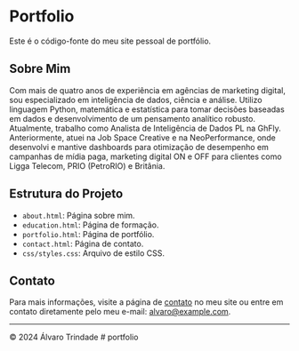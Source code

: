 # Portfolio

Este é o código-fonte do meu site pessoal de portfólio.

## Sobre Mim

Com mais de quatro anos de experiência em agências de marketing digital, sou especializado em inteligência de dados, ciência e análise. Utilizo linguagem Python, matemática e estatística para tomar decisões baseadas em dados e desenvolvimento de um pensamento analítico robusto. Atualmente, trabalho como Analista de Inteligência de Dados PL na GhFly. Anteriormente, atuei na Job Space Creative e na NeoPerformance, onde desenvolvi e mantive dashboards para otimização de desempenho em campanhas de mídia paga, marketing digital ON e OFF para clientes como Ligga Telecom, PRIO (PetroRIO) e Britânia.

## Estrutura do Projeto

- `about.html`: Página sobre mim.
- `education.html`: Página de formação.
- `portfolio.html`: Página de portfólio.
- `contact.html`: Página de contato.
- `css/styles.css`: Arquivo de estilo CSS.

## Contato

Para mais informações, visite a página de [contato](contact.html) no meu site ou entre em contato diretamente pelo meu e-mail: alvaro@example.com.

---

© 2024 Álvaro Trindade
#   p o r t f o l i o  
 